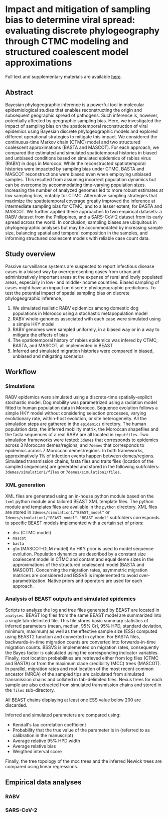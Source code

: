 # Impact and mitigation of sampling bias to determine viral spread: evaluating discrete phylogeography through CTMC modeling and structured coalescent model approximations

Full text and supplementary materials are available [here]().

## Abstract

Bayesian phylogeographic inference is a powerful tool in molecular epidemiological studies that enables reconstructing the origin and subsequent geographic spread of pathogens. Such inference is, however, potentially affected by geographic sampling bias. Here, we investigated the impact of sampling bias on the spatiotemporal reconstruction of viral epidemics using Bayesian discrete phylogeographic models and explored different operational strategies to mitigate this impact. We considered the continuous-time Markov chain (CTMC) model and two structured coalescent approximations (BASTA and MASCOT). For each approach, we compared the estimated and simulated spatiotemporal histories in biased and unbiased conditions based on simulated epidemics of rabies virus (RABV) in dogs in Morocco. While the reconstructed spatiotemporal histories were impacted by sampling bias under CTMC, BASTA and MASCOT reconstructions were biased even when employing unbiased samples. This resulted from assuming incorrect population dynamics but can be overcome by accommodating time-varying population sizes. Increasing the number of analyzed genomes led to more robust estimates at low sampling bias, notably for CTMC. Alternative sampling strategies that maximize the spatiotemporal coverage greatly improved the inference at intermediate sampling bias for CTMC, and to a lesser extent, for BASTA and MASCOT. We further applied these approaches to two empirical datasets: a RABV dataset from the Philippines, and a SARS-CoV-2 dataset from its early spread across the world. In conclusion, sampling biases are ubiquitous in phylogeographic analyses but may be accommodated by increasing sample size, balancing spatial and temporal composition in the samples, and informing structured coalescent models with reliable case count data.

## Study overview 
Passive surveillance systems are suspected to report infectious disease cases in a biased way by overrepresenting cases from urban and administratively important areas at the expense of rural and lowly populated areas, especially in low- and middle-income countries. Biased sampling of cases might have an impact on discrete phylogeographic predictions. To test the potential impact of spatial sampling bias on discrete phylogeographic inference, 
1. We simulated realistic RABV epidemics among domestic dog populations in Morocco using a stochastic metapopulation model
2. RABV whole-genomes associated with each case were simulated using a simple HKY model 
3. RABV genomes were sampled uniformly, in a biased way or in a way to mitigate the effects of bias    
4. The spatiotemporal history of rabies epidemics was infered by CTMC, BASTA, and MASCOT, all implemented in BEAST
5. Inferred and simulated migration histories were compared in biased, unbiased and mitigating scenarios

## Workflow
### Simulations
RABV epidemics were simulated using a discrete-time spatially-explicit stochastic model. Dog mobility was parametrized using a radiation model fitted to human population data in Morocco. Sequence evolution follows a simple HKY model without considering selection processes, varying evolutionary rate, within-host evolution, or site heterogeneity.
All the simulation steps are gathered in the `epidemics` directory. The human population data, the inferred mobility matrix, the Moroccan shapefiles and the fasta sequences of a real RABV are all located in `inputfiles`.
Two simulation frameworks were tested: `3demes` that corresponds to epidemics across 3 Moroccan demes/regions, and `7demes` that corresponds to epidemics across 7 Moroccan demes/regions. In both frameworks, approximatively 1% of infection events happen between demes/regions. 
Simulated transmission chains, fasta files and traits files (location of the sampled sequences) are generated and stored in the following subfolders: `3demes/simulation1/files` or `7demes/simulation1/files`.

### XML generation
XML files are generated using an in-house python module based on the `lxml` python module and tailored BEAST XML template files. The python module and templates files are available in the `python` directory.
XML files are stored in `3demes/simulation1/"BEAST_model"` or `7demes/simulation1/"BEAST_model"`. `"BEAST_model"` subfolders corresponds to specific BEAST models implemented with a certain set of priors:
- `dta` (CTMC model)
- `mascot` 
- `basta`
- `glm` (MASCOT-GLM model)
An HKY prior is used to model sequence evolution. Population dynamics are described by a constant size coalescent model in CTMC and contant and equal deme sizes in the approximations of the structured coalescent model (BASTA and MASCOT). Concerning the migration rates, asymmetric migration matrices are considered and BSSVS is implemented to avoid over-parametrization. Native priors and operators are used for each approach. 

### Analysis of BEAST outputs and simulated epidemics
Scripts to analyze the log and tree files generated by BEAST are located in `analyses`.
BEAST log files from the same BEAST model are summarized into a single tab-delimited file. This file stores basic summary statistics of inferred parameters (mean, median, 95% CrI, 95% HPD, standard deviation, minimum, maximum) as well as the effective sample size (ESS) computed using BEAST2 function and converted in cython. For BASTA files, backwards-in-time migration counts are converted into forwards-in-time migration counts. BSSVS is implemented on migration rates, consequently the Bayes factor is calculated using the corresponding indicator variables. Finally, root location probabilities are retrieved either from log files (CTMC and BASTA) or from the maximum clade credibility (MCC) trees (MASCOT).  
In parallel, migration rates and root location of the most recent common ancestor (MRCA) of the sampled tips are calculated from simulated transmission chains and collated in tab-delimited files. Nexus trees for each sample are also extracted from simulated transmission chains and stored in the `files` sub-directory.

All BEAST chains displaying at least one ESS value below 200 are discarded.

Inferred and simulated parameters are compared using:
- Kendall's tau correlation coefficient
- Probability that the true value of the parameter is in (referred to as calibration in the manuscript)
- Average relative 95% HPD width
- Average relative bias
- Weigthed interval score


Finally, the tree topology of the mcc trees and the inferred Newick trees are compared using linear regressions.

## Empirical data analyses
### RABV

### SARS-CoV-2



